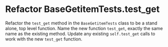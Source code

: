 # Refactor BaseGetitemTests.test_get

Refactor the `test_get` method in the `BaseGetitemTests` class to be a stand alone, top level function.
Name the new function `test_get`, exactly the same name as the existing method.
Update any existing `self.test_get` calls to work with the new `test_get` function.
